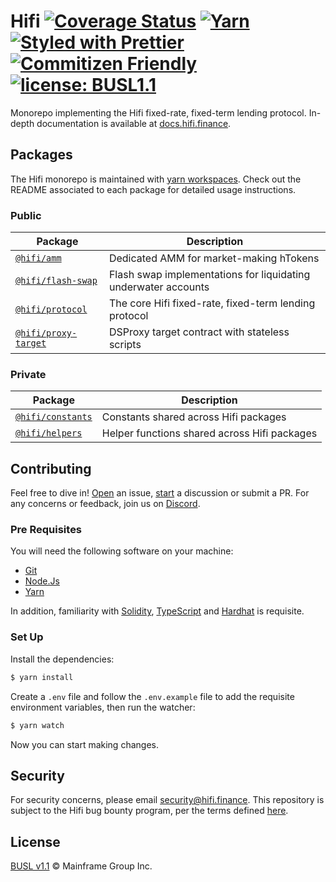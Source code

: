 # Hifi [![Coverage Status](https://coveralls.io/repos/github/hifi-finance/hifi/badge.svg?branch=main)](https://coveralls.io/github/hifi-finance/hifi?branch=main) [![Yarn](https://img.shields.io/badge/maintained%20with-yarn-2d8dbb.svg)](https://yarnpkg.com/) [![Styled with Prettier](https://img.shields.io/badge/code_style-prettier-ff69b4.svg)](https://prettier.io) [![Commitizen Friendly](https://img.shields.io/badge/commitizen-friendly-brightgreen.svg)](http://commitizen.github.io/cz-cli/) [![license: BUSL1.1](https://img.shields.io/badge/license-BUSL1.1-yellow.svg)](https://spdx.org/licenses/BUSL-1.1.html)

Monorepo implementing the Hifi fixed-rate, fixed-term lending protocol. In-depth documentation is available at [docs.hifi.finance](https://docs.hifi.finance).

## Packages

The Hifi monorepo is maintained with [yarn workspaces](https://yarnpkg.com/features/workspaces). Check out the README
associated to each package for detailed usage instructions.

### Public

| Package                                        | Description                                                    |
| ---------------------------------------------- | -------------------------------------------------------------- |
| [`@hifi/amm`](/packages/amm)                   | Dedicated AMM for market-making hTokens                        |
| [`@hifi/flash-swap`](/packages/flash-swap)     | Flash swap implementations for liquidating underwater accounts |
| [`@hifi/protocol`](/packages/protocol)         | The core Hifi fixed-rate, fixed-term lending protocol          |
| [`@hifi/proxy-target`](/packages/proxy-target) | DSProxy target contract with stateless scripts                 |

### Private

| Package                                  | Description                                  |
| ---------------------------------------- | -------------------------------------------- |
| [`@hifi/constants`](/packages/constants) | Constants shared across Hifi packages        |
| [`@hifi/helpers`](/packages/helpers)     | Helper functions shared across Hifi packages |

## Contributing

Feel free to dive in! [Open](https://github.com/hifi-finance/hifi/issues/new) an issue,
[start](https://github.com/hifi-finance/hifi/discussions/new) a discussion or submit a PR. For any concerns or
feedback, join us on [Discord](https://discord.gg/mhtSRz6).

### Pre Requisites

You will need the following software on your machine:

- [Git](https://git-scm.com/downloads)
- [Node.Js](https://nodejs.org/en/download/)
- [Yarn](https://yarnpkg.com/getting-started/install)

In addition, familiarity with [Solidity](https://soliditylang.org/), [TypeScript](https://typescriptlang.org/) and [Hardhat](https://hardhat.org) is requisite.

### Set Up

Install the dependencies:

```bash
$ yarn install
```

Create a `.env` file and follow the `.env.example` file to add the requisite environment variables, then run the watcher:

```bash
$ yarn watch
```

Now you can start making changes.

## Security

For security concerns, please email [security@hifi.finance](mailto:security@hifi.finance). This repository is subject to the Hifi bug bounty program, per the terms defined [here](https://docs.hifi.finance/getting-started/security#bug-bounty).

## License

[BUSL v1.1](./LICENSE.md) © Mainframe Group Inc.
